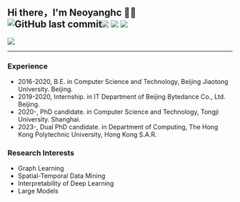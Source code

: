 ## Hi there，I'm Neoyanghc 🙋‍♂️  ![GitHub last commit](https://img.shields.io/github/last-commit/neoyanghc/neoyanghc)<img border="0" src="https://camo.githubusercontent.com/54fdbe8888c0a75717d7939b42f3d744b77483b0/687474703a2f2f6a617977636a6c6f76652e6769746875622e696f2f73622f69636f2f617765736f6d652e737667" /> <img border="0" src="https://camo.githubusercontent.com/1ef04f27611ff643eb57eb87cc0f1204d7a6a14d/68747470733a2f2f696d672e736869656c64732e696f2f7374617469632f76313f6c6162656c3d254630253946253843253946266d6573736167653d496625323055736566756c267374796c653d7374796c653d666c617426636f6c6f723d424334453939" /> <a href="https://github.com/Neoyanghc">  <img border="0" src="https://camo.githubusercontent.com/41e8e16b771d56dd768f7055354613254961d169/687474703a2f2f6a617977636a6c6f76652e6769746875622e696f2f73622f6769746875622f677265656e2d666f6c6c6f772e737667" /> </a> 

![](https://tva1.sinaimg.cn/large/008i3skNly1gqhoobd6kaj31jk0b4455.jpg)

---

### Experience
+ 2016-2020, B.E. in Computer Science and Technology, Beijing Jiaotong University. Beijing.
+ 2019-2020, Internship. in IT Department of Beijing Bytedance Co., Ltd. Beijing.
+ 2020-,  PhD candidate. in Computer Science and Technology, Tongji University. Shanghai.
+ 2023-,  Dual PhD candidate. in Department of Computing, The Hong Kong Polytechnic University, Hong Kong S.A.R.
### Research Interests
 + Graph Learning
 + Spatial-Temporal Data Mining
 + Interpretability of Deep Learning
 + Large Models
